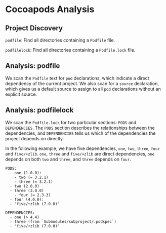 # Cocoapods Analysis

## Project Discovery

`podfile`: Find all directories containing a `Podfile` file.

`podfilelock`: Find all directories containing a `Podfile.lock` file.

## Analysis: podfile

We scan the `Podfile` text for `pod` declarations, which indicate a direct
dependency of the current project.  We also scan for a `source` declaration,
which gives us a default source to assign to all `pod` declarations without an
explicit source.

## Analysis: podfilelock

We scan the `Podfile.lock` for two particular sections: `PODS` and
`DEPENDENCIES`.  The `PODS` section describes the relationships between the
dependencies, and `DEPENDENCIES` tells us which of the dependencies the project
depends on directly.

In the following example, we have five dependencies, `one`, `two`, `three`,
`four` and `five/+zlib`. `one`, `three` and `five/+zlib` are direct dependencies, `one` depends on both
`two` and `three`, and `three` depends on `four`.

```
PODS:
  - one (1.0.0):
    - two (= 3.2.1)
    - three (= 3.2.1)
  - two (2.0.0)
  - three (3.0.0)
    - four (= 2.3.3)
  - four (4.0.0):
  - "five/+zlib (7.0.0)"

DEPENDENCIES:
  - one (> 4.4)
  - three (from `Submodules/subproject/.podspec`)
  - "five/+zlib (7.0.0)"
```